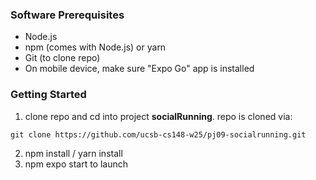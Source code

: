 ### Software Prerequisites

- Node.js
- npm (comes with Node.js) or yarn
- Git (to clone repo)
- On mobile device, make sure "Expo Go" app is installed

### Getting Started

1) clone repo and cd into project **socialRunning**. repo is cloned via:

```
git clone https://github.com/ucsb-cs148-w25/pj09-socialrunning.git
```

2. npm install / yarn install
3. npm expo start to launch

